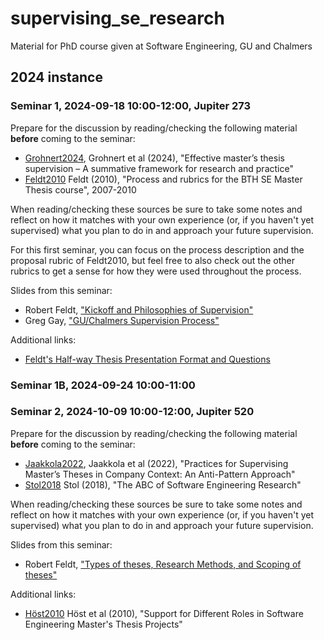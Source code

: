 # supervising_se_research
Material for PhD course given at Software Engineering, GU and Chalmers

## 2024 instance

### Seminar 1, 2024-09-18 10:00-12:00, Jupiter 273

Prepare for the discussion by reading/checking the following material **before** coming to the seminar:
- [Grohnert2024](https://github.com/robertfeldt/supervising_se_research/blob/main/related_work/grohnert_2024_effective_masters_thesis_supervision_a_summative_framework.pdf), Grohnert et al (2024), "Effective master’s thesis supervision – A summative framework for
research and practice"
- [Feldt2010](https://github.com/robertfeldt/supervising_se_research/tree/main/related_work/feldt_BTH_SE_thesis_materials) Feldt (2010), "Process and rubrics for the BTH SE Master Thesis course", 2007-2010

When reading/checking these sources be sure to take some notes and reflect on how it matches with your own experience (or, if you haven't yet supervised) what you plan to do in and approach your future supervision.

For this first seminar, you can focus on the process description and the proposal rubric of Feldt2010, but feel free to also check out the other rubrics to get a sense for how they were used throughout the process.

Slides from this seminar:
- Robert Feldt, ["Kickoff and Philosophies of Supervision"](https://github.com/robertfeldt/supervising_se_research/blob/main/slides/240918_feldt_kickoff_slides_and_styles_of_supervision.pdf)
- Greg Gay, ["GU/Chalmers Supervision Process"](https://github.com/robertfeldt/supervising_se_research/blob/main/slides/240918_greg_Supervision_Process.pdf)

Additional links:
- [Feldt's Half-way Thesis Presentation Format and Questions](https://www.cse.chalmers.se/~feldt/advice/master_thesis/feldt_thesis_halfway_questions_and_format.html)

### Seminar 1B, 2024-09-24 10:00-11:00

### Seminar 2, 2024-10-09 10:00-12:00, Jupiter 520

Prepare for the discussion by reading/checking the following material **before** coming to the seminar:
- [Jaakkola2022](https://github.com/robertfeldt/supervising_se_research/blob/main/related_work/jaakkola_2022_Practices_for_Supervising_Masters_Theses_in_Company_Context_An_Anti-Pattern_Approach.pdf), Jaakkola et al (2022), "Practices for Supervising Master’s Theses in Company Context: An Anti-Pattern Approach"
- [Stol2018](https://github.com/robertfeldt/supervising_se_research/blob/main/related_work/stol_2018_abc_of_SE_research.pdf) Stol (2018), "The ABC of Software Engineering Research"

When reading/checking these sources be sure to take some notes and reflect on how it matches with your own experience (or, if you haven't yet supervised) what you plan to do in and approach your future supervision.

Slides from this seminar:
- Robert Feldt, ["Types of theses, Research Methods, and Scoping of theses"](https://github.com/robertfeldt/supervising_se_research/blob/main/slides/241009_feldt_seminar2_types_methods_and_scoping.key.pdf)

Additional links:
- [Höst2010](https://github.com/robertfeldt/supervising_se_research/blob/main/related_work/host_2010_Support_for_Different_Roles_in_Software_Engineering_Masters_Thesis_Projects.pdf) Höst et al (2010), "Support for Different Roles in Software Engineering Master's Thesis Projects"
